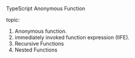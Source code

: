 TypeScript Anonymous Function



topic:
1. Anonymous function.
2. immediately invoked function expression (IIFE).
3. Recursive Functions
4. Nested Functions